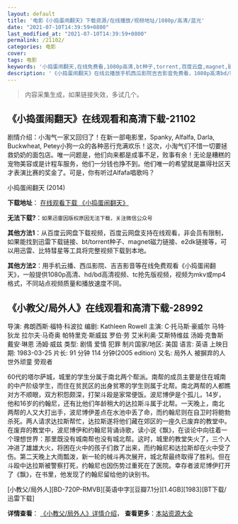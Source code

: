 ```yaml
---
layout: default
title: '电影《小捣蛋闹翻天》下载资源/在线播放/视频地址/1080p/高清/蓝光'
date: "2021-07-10T14:39:59+0800"
last_modified_at: "2021-07-10T14:39:59+0800"
permalink: /21102/
categories: 电影
cover:
tags: 电影
keywords: '小捣蛋闹翻天,在线免费看,1080p高清,bt种子,torrent,百度云盘,magnet,磁力链,迅雷下载资源'
description: '《小捣蛋闹翻天》在线云播放手机西瓜影院吉吉影音免费看，1080p高清bd/hd未删减完整版和tc抢先枪版，mkv/mp4格式，附带bt/torrent种子、magnet/磁力链、百度云盘、网盘资源迅雷下载链接'
---
```


>内容采集生成，如果链接失效，多试几个。


## 《小捣蛋闹翻天》在线观看和高清下载-21102

剧情介绍：小淘气一家又回归了！在新一部电影里，Spanky, Alfalfa, Darla, Buckwheat, Petey小狗一众的各种恶行充满欢乐！这次，小淘气们不惜一切要拯救奶奶的面包店。唯一问题是，他们向来都是成事不足，败事有余！无论是糟糕的宠物美容或是计程车服务，他们一分钱也挣不到。他们唯一的希望就是赢得社区天才表演比赛的奖金了。可是，你有听过Alfafa唱歌吗？


小捣蛋闹翻天 (2014)

**下载地址**： [在线观看下载 《小捣蛋闹翻天》](https://www.btbtdy.me/btdy/dy1468.html) 


**无法下载?**：`如果迅雷因版权原因无法下载，关注微信公众号 `

**其他方法1**：从百度云网盘下载视频，百度云网盘支持在线观看，非会员有限制，如果能找到迅雷下载链接、bt/torrent种子、magnet磁力链接、e2dk链接等，可以用迅雷、比特彗星等工具将完整视频下载到本地。

**其他方法2**：用手机云播、西瓜影院、吉吉影音等在线免费观看《小捣蛋闹翻天》，一般提供1080p高清、hd/bd高清视频、tc抢先版视频，视频为mkv或mp4格式，不同站点视频质量和播放速度不同。


## 《小教父/局外人》在线观看和高清下载-28992

导演: 弗朗西斯·福特·科波拉 编剧: Kathleen Rowell 主演: C·托马斯·豪威尔 马特·狄龙 拉尔夫·马奇奥 帕特里克·斯威兹 罗伯·劳 艾米利奥·艾斯特维兹 汤姆·克鲁斯 戴安·琳恩 汤姆·威兹 类型: 剧情 爱情 犯罪 制片国家/地区: 美国 语言: 英语 上映日期: 1983-03-25 片长: 91 分钟 114 分钟(2005 edition) 又名: 局外人 被摒弃的人 世外顽童 旁观者

60代的塔尔萨城，城里的学生分属于南北两个帮派。南帮的成员主要是住在城南的中产阶级学生，而住在贫民区的出身贫寒的学生则属于北帮。南北两帮的人都瞧对方不顺眼，双方积怨颇深，打架斗殴是家常便饭。波尼博伊是个孤儿，14岁，他和16岁的约翰尼，还有比他们年龄稍大的达拉斯斗属于北帮。一天晚上，南北两帮的人又大打出手，波尼博伊差点在水池中丢了命，而约翰尼则在自卫时将鲍勃杀死。两人请求达拉斯帮忙，达拉斯遂将他们藏在郊区的一座久已废弃的教堂中。在废弃的教堂中，波尼博伊和约翰尼背诵诗歌，读小说《飘》，在谈论中向往着一个理想世界：那里既没有城南帮也没有城北帮。这时，城里的教堂失火了，三个人冲进了雄雄大火，将困在火中的孩子们救了出来，而约翰尼和达拉斯却在火中受了伤。第二天晚上大雨瓢泼，新一轮的械斗再次展开，城北帮最终取得了胜利。但在斗殴中达拉斯被警察打死，约翰尼也因伤势过重死在了医院。幸存者波尼博伊打开了《飘》，在书里，他发现了约翰尼留给他的诀别书。


[小教父/局外人][BD-720P-RMVB][英语中字][豆瓣7.1分][1.4GB][1983][BT下载/迅雷下载]

**详情查看**： [《小教父/局外人》详情介绍](/movie/28992/)， **查看更多**：[本站资源大全](/movie/t/all/)


